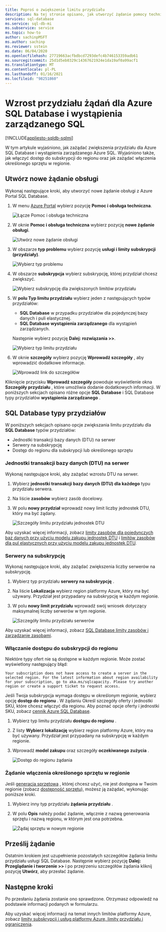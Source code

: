 ```yaml
---
title: Poproś o zwiększenie limitu przydziału
description: Na tej stronie opisano, jak utworzyć żądanie pomocy technicznej w celu zwiększenia limitów przydziału dla Azure SQL Database i wystąpienia zarządzanego Azure SQL.
services: sql-database
ms.service: sql-db-mi
ms.subservice: service
ms.topic: how-to
author: sachinpMSFT
ms.author: sachinp
ms.reviewer: sstein
ms.date: 06/04/2020
ms.openlocfilehash: 27719663acfbdbcd7293defc4b746153359adb61
ms.sourcegitcommit: 25d1d5eb0329c14367621924e1da19af0a99acf1
ms.translationtype: MT
ms.contentlocale: pl-PL
ms.lasthandoff: 01/16/2021
ms.locfileid: "98251860"
---
```

# <a name="request-quota-increases-for-azure-sql-database-and-sql-managed-instance"></a>Wzrost przydziału żądań dla Azure SQL Database i wystąpienia zarządzanego SQL
[!INCLUDE[appliesto-sqldb-sqlmi](../includes/appliesto-sqldb-sqlmi.md)]

W tym artykule wyjaśniono, jak zażądać zwiększenia przydziału dla Azure SQL Database i wystąpienia zarządzanego Azure SQL. Wyjaśniono także, jak włączyć dostęp do subskrypcji do regionu oraz jak zażądać włączenia określonego sprzętu w regionie.

## <a name="create-a-new-support-request"></a><a id="newquota"></a> Utwórz nowe żądanie obsługi

Wykonaj następujące kroki, aby utworzyć nowe żądanie obsługi z Azure Portal SQL Database.

1. W menu [Azure Portal](https://portal.azure.com) wybierz pozycję **Pomoc i obsługa techniczna**.

   ![Łącze Pomoc i obsługa techniczna](./media/quota-increase-request/help-plus-support.png)

1. W oknie **Pomoc i obsługa techniczna** wybierz pozycję **nowe żądanie obsługi**.

    ![Utwórz nowe żądanie obsługi](./media/quota-increase-request/new-support-request.png)

1. W obszarze **typ problemu** wybierz pozycję **usługi i limity subskrypcji (przydziały)**.

   ![Wybierz typ problemu](./media/quota-increase-request/select-quota-issue-type.png)

1. W obszarze **subskrypcja** wybierz subskrypcję, której przydział chcesz zwiększyć.

   ![Wybierz subskrypcję dla zwiększonych limitów przydziału](./media/quota-increase-request/select-subscription-support-request.png)

1. W **polu Typ limitu przydziału** wybierz jeden z następujących typów przydziałów:

   - **SQL Database** w przypadku przydziałów dla pojedynczej bazy danych i puli elastycznej.
   - **SQL Database wystąpienia zarządzanego** dla wystąpień zarządzanych.

   Następnie wybierz pozycję **Dalej: rozwiązania >>**.

   ![Wybierz typ limitu przydziału](./media/quota-increase-request/select-quota-type.png)

1. W oknie **szczegóły** wybierz pozycję **Wprowadź szczegóły** , aby wprowadzić dodatkowe informacje.

   ![Wprowadź link do szczegółów](./media/quota-increase-request/provide-details-link.png)

Kliknięcie przycisku **Wprowadź szczegóły** powoduje wyświetlenie okna **Szczegóły przydziału** , które umożliwia dodanie dodatkowych informacji. W poniższych sekcjach opisano różne opcje **SQL Database** i SQL Database typy przydziałów **wystąpienia zarządzanego** .

## <a name="sql-database-quota-types"></a><a id="sqldbquota"></a> SQL Database typy przydziałów

W poniższych sekcjach opisano opcje zwiększania limitu przydziału dla **SQL Database** typów przydziałów:

- Jednostki transakcji bazy danych (DTU) na serwer
- Serwery na subskrypcję
- Dostęp do regionu dla subskrypcji lub określonego sprzętu

### <a name="database-transaction-units-dtus-per-server"></a>Jednostki transakcji bazy danych (DTU) na serwer

Wykonaj następujące kroki, aby zażądać wzrostu DTU na serwer.

1. Wybierz **jednostki transakcji bazy danych (DTU) dla każdego** typu przydziału serwera.

1. Na liście **zasobów** wybierz zasób docelowy.

1. W polu **nowy przydział** wprowadź nowy limit liczby jednostek DTU, który ma być żądany.

   ![Szczegóły limitu przydziału jednostek DTU](./media/quota-increase-request/quota-details-dtus.png)

Aby uzyskać więcej informacji, zobacz [limity zasobów dla pojedynczych baz danych przy użyciu modelu zakupu jednostek DTU](resource-limits-dtu-single-databases.md) i [limitów zasobów dla pul elastycznych przy użyciu modelu zakupu jednostek DTU](resource-limits-dtu-elastic-pools.md).

### <a name="servers-per-subscription"></a>Serwery na subskrypcję

Wykonaj następujące kroki, aby zażądać zwiększenia liczby serwerów na subskrypcję.

1. Wybierz typ przydziału **serwery na subskrypcję** .

1. Na liście **Lokalizacja** wybierz region platformy Azure, który ma być używany. Przydział jest przypadany na subskrypcję w każdym regionie.

1. W polu **nowy limit przydziału** wprowadź swój wniosek dotyczący maksymalnej liczby serwerów w tym regionie.

   ![Szczegóły limitu przydziału serwerów](./media/quota-increase-request/quota-details-servers.png)

Aby uzyskać więcej informacji, zobacz [SQL Database limity zasobów i zarządzanie zasobami](resource-limits-logical-server.md).

### <a name="enable-subscription-access-to-a-region"></a><a id="region"></a> Włączanie dostępu do subskrypcji do regionu

Niektóre typy ofert nie są dostępne w każdym regionie. Może zostać wyświetlony następujący błąd:

`Your subscription does not have access to create a server in the selected region. For the latest information about region availability for your subscription, go to aka.ms/sqlcapacity. Please try another region or create a support ticket to request access.`

Jeśli Twoja subskrypcja wymaga dostępu w określonym regionie, wybierz opcję **dostęp do regionu** . W żądaniu Określ szczegóły oferty i jednostki SKU, które chcesz włączyć dla regionu. Aby poznać opcje oferty i jednostki SKU, zobacz [cennik Azure SQL Database](https://azure.microsoft.com/pricing/details/sql-database/single/).

1. Wybierz typ limitu przydziału **dostępu do regionu** .

1. Z listy **Wybierz lokalizację** wybierz region platformy Azure, który ma być używany. Przydział jest przypadany na subskrypcję w każdym regionie.

1. Wprowadź **model zakupu** oraz szczegóły **oczekiwanego zużycia** .

   ![Dostęp do regionu żądania](./media/quota-increase-request/quota-request.png)

### <a name="request-enabling-specific-hardware-in-a-region"></a>Żądanie włączenia określonego sprzętu w regionie

Jeśli [generacja sprzętowa](service-tiers-vcore.md#hardware-generations) , której chcesz użyć, nie jest dostępna w Twoim regionie (zobacz [dostępność sprzętu](service-tiers-vcore.md#hardware-availability)), możesz ją zażądać, wykonując poniższe kroki.

1. Wybierz inny typ przydziału **żądania przydziału** .

1. W polu **Opis** należy podać żądanie, włącznie z nazwą generowania sprzętu i nazwą regionu, w którym jest ona potrzebna.

   ![Żądaj sprzętu w nowym regionie](./media/quota-increase-request/hardware-in-new-region.png)

## <a name="submit-your-request"></a>Prześlij żądanie

Ostatnim krokiem jest uzupełnienie pozostałych szczegółów żądania limitu przydziału usługi SQL Database. Następnie wybierz pozycję **Dalej: Przeglądanie i tworzenie >>** i po przejrzeniu szczegółów żądania kliknij pozycję **Utwórz**, aby przesłać żądanie.

## <a name="next-steps"></a>Następne kroki

Po przesłaniu żądania zostanie ono sprawdzone. Otrzymasz odpowiedź na podstawie informacji podanych w formularzu.

Aby uzyskać więcej informacji na temat innych limitów platformy Azure, zobacz [limity subskrypcji i usług platformy Azure, limity przydziału i ograniczenia](../../azure-resource-manager/management/azure-subscription-service-limits.md).
